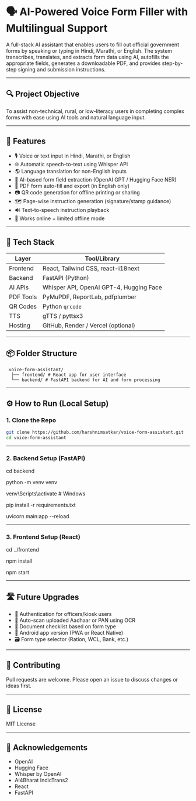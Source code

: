 # 🗣️ AI-Powered Voice Form Filler with Multilingual Support

A full-stack AI assistant that enables users to fill out official government forms by speaking or typing in Hindi, Marathi, or English. The system transcribes, translates, and extracts form data using AI, autofills the appropriate fields, generates a downloadable PDF, and provides step-by-step signing and submission instructions.

---

## 🔍 Project Objective

To assist non-technical, rural, or low-literacy users in completing complex forms with ease using AI tools and natural language input.

---

## 🚀 Features

- 🎙️ Voice or text input in Hindi, Marathi, or English
- 🌐 Automatic speech-to-text using Whisper API
- 🌎 Language translation for non-English inputs
- 🧠 AI-based form field extraction (OpenAI GPT / Hugging Face NER)
- 📄 PDF form auto-fill and export (in English only)
- 📷 QR code generation for offline printing or sharing
- 🗺️ Page-wise instruction generation (signature/stamp guidance)
- 🔊 Text-to-speech instruction playback 
- 📶 Works online + limited offline mode

---

## 🧰 Tech Stack

| Layer     | Tool/Library                            |
|-----------|------------------------------------------|
| Frontend  | React, Tailwind CSS, react-i18next       |
| Backend   | FastAPI (Python)                         |
| AI APIs   | Whisper API, OpenAI GPT-4, Hugging Face  |
| PDF Tools | PyMuPDF, ReportLab, pdfplumber           |
| QR Codes  | Python `qrcode`                          |
| TTS       | gTTS / pyttsx3                           |
| Hosting   | GitHub, Render / Vercel (optional)       |

---

## 📦 Folder Structure

```
 voice-form-assistant/
  ├── frontend/ # React app for user interface
  └── backend/ # FastAPI backend for AI and form processing
```


---

## ⚙️ How to Run (Local Setup)

### 1. Clone the Repo 
```bash
git clone https://github.com/harshnimsatkar/voice-form-assistant.git
cd voice-form-assistant
```

---

### 2. Backend Setup (FastAPI)
cd backend

python -m venv venv

venv\Scripts\activate  # Windows

pip install -r requirements.txt

uvicorn main:app --reload

---

### 3. Frontend Setup (React)
cd ../frontend

npm install

npm start

---

## 🛣️ Future Upgrades

- 🔐 Authentication for officers/kiosk users
- 📎 Auto-scan uploaded Aadhaar or PAN using OCR
- 🧾 Document checklist based on form type
- 📱 Android app version (PWA or React Native)
- 🗃️ Form type selector (Ration, WCL, Bank, etc.)

---

## 🤝 Contributing

Pull requests are welcome. Please open an issue to discuss changes or ideas first.

---

## 📃 License

MIT License

---

## 🙏 Acknowledgements

- OpenAI
- Hugging Face
- Whisper by OpenAI
- AI4Bharat IndicTrans2
- React
- FastAPI






